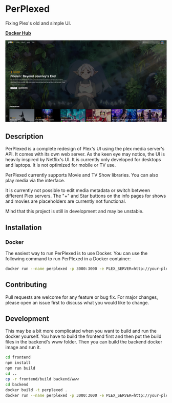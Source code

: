 # PerPlexed
Fixing Plex's old and simple UI.

[**Docker Hub**](https://hub.docker.com/r/ipmake/perplexed )

![PerPlexed](assets/screenshot1.png)


## Description

PerPlexed is a complete redesign of Plex's UI using the plex media server's API. It comes with its own web server. As the keen eye may notice, the UI is heavily inspired by Netflix's UI. It is currently only developed for desktops and laptops. It is not optimized for mobile or TV use.

PerPlexed currently supports Movie and TV Show libraries. You can also play media via the interface.

It is currently not possible to edit media metadata or switch between different Plex servers. The "+" and Star buttons on the info pages for shows and movies are placeholders are currently not functional.

Mind that this project is still in development and may be unstable.

## Installation

### Docker

The easiest way to run PerPlexed is to use Docker. You can use the following command to run PerPlexed in a Docker container:

```bash
docker run --name perplexed -p 3000:3000 -e PLEX_SERVER=http://your-plex-server:32400 ipmake/perplexed
```

## Contributing
Pull requests are welcome for any feature or bug fix. For major changes, please open an issue first to discuss what you would like to change.

## Development

This may be a bit more complicated when you want to build and run the docker yourself. You have to build the frontend first and then put the build files in the backend's www folder. Then you can build the backend docker image and run it.

```bash
cd frontend
npm install
npm run build
cd ..
cp -r frontend/build backend/www
cd backend
docker build -t perplexed .
docker run --name perplexed -p 3000:3000 -e PLEX_SERVER=http://your-plex-server:32400 perplexed
```
